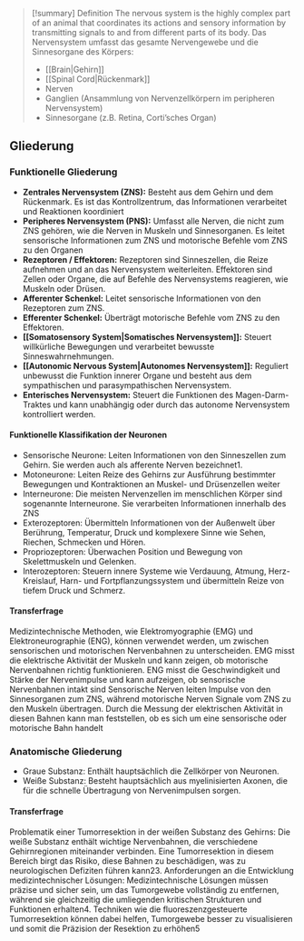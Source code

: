 > [!summary] Definition
>  The nervous system is the highly complex part of an animal that coordinates its actions and sensory information by transmitting signals to and from different parts of its body.
>  Das Nervensystem umfasst das gesamte Nervengewebe und die Sinnesorgane des Körpers: 
>  - [[Brain|Gehirn]] 
>  - [[Spinal Cord|Rückenmark]] 
>  - Nerven 
>  - Ganglien (Ansammlung von Nervenzellkörpern im peripheren Nervensystem) 
>  - Sinnesorgane (z.B. Retina, Corti’sches Organ)

## Gliederung
### Funktionelle Gliederung
- **Zentrales Nervensystem (ZNS):** Besteht aus dem Gehirn und dem Rückenmark. Es ist das Kontrollzentrum, das Informationen verarbeitet und Reaktionen koordiniert
- **Peripheres Nervensystem (PNS):** Umfasst alle Nerven, die nicht zum ZNS gehören, wie die Nerven in Muskeln und Sinnesorganen. Es leitet sensorische Informationen zum ZNS und motorische Befehle vom ZNS zu den Organen
- **Rezeptoren / Effektoren:** Rezeptoren sind Sinneszellen, die Reize aufnehmen und an das Nervensystem weiterleiten. Effektoren sind Zellen oder Organe, die auf Befehle des Nervensystems reagieren, wie Muskeln oder Drüsen.
- **Afferenter Schenkel:** Leitet sensorische Informationen von den Rezeptoren zum ZNS.
- **Efferenter Schenkel:** Überträgt motorische Befehle vom ZNS zu den Effektoren.
- **[[Somatosensory System|Somatisches Nervensystem]]:** Steuert willkürliche Bewegungen und verarbeitet bewusste Sinneswahrnehmungen.
- **[[Autonomic Nervous System|Autonomes Nervensystem]]:** Reguliert unbewusst die Funktion innerer Organe und besteht aus dem sympathischen und parasympathischen Nervensystem.
- **Enterisches Nervensystem:** Steuert die Funktionen des Magen-Darm-Traktes und kann unabhängig oder durch das autonome Nervensystem kontrolliert werden.
#### Funktionelle Klassifikation der Neuronen
- Sensorische Neurone: Leiten Informationen von den Sinneszellen zum Gehirn. Sie werden auch als afferente Nerven bezeichnet1.
- Motoneurone: Leiten Reize des Gehirns zur Ausführung bestimmter Bewegungen und Kontraktionen an Muskel- und Drüsenzellen weiter
- Interneurone: Die meisten Nervenzellen im menschlichen Körper sind sogenannte Interneurone. Sie verarbeiten Informationen innerhalb des ZNS
- Exterozeptoren: Übermitteln Informationen von der Außenwelt über Berührung, Temperatur, Druck und komplexere Sinne wie Sehen, Riechen, Schmecken und Hören.
- Propriozeptoren: Überwachen Position und Bewegung von Skelettmuskeln und Gelenken.
- Interozeptoren: Steuern innere Systeme wie Verdauung, Atmung, Herz-Kreislauf, Harn- und Fortpflanzungssystem und übermitteln Reize von tiefem Druck und Schmerz.
#### Transferfrage
Medizintechnische Methoden, wie Elektromyographie (EMG) und Elektroneurographie (ENG), können verwendet werden, um zwischen sensorischen und motorischen Nervenbahnen zu unterscheiden. EMG misst die elektrische Aktivität der Muskeln und kann zeigen, ob motorische Nervenbahnen richtig funktionieren. ENG misst die Geschwindigkeit und Stärke der Nervenimpulse und kann aufzeigen, ob sensorische Nervenbahnen intakt sind
Sensorische Nerven leiten Impulse von den Sinnesorganen zum ZNS, während motorische Nerven Signale vom ZNS zu den Muskeln übertragen. Durch die Messung der elektrischen Aktivität in diesen Bahnen kann man feststellen, ob es sich um eine sensorische oder motorische Bahn handelt
### Anatomische Gliederung
- Graue Substanz: Enthält hauptsächlich die Zellkörper von Neuronen.
- Weiße Substanz: Besteht hauptsächlich aus myelinisierten Axonen, die für die schnelle Übertragung von Nervenimpulsen sorgen.
#### Transferfrage
Problematik einer Tumorresektion in der weißen Substanz des Gehirns:
Die weiße Substanz enthält wichtige Nervenbahnen, die verschiedene Gehirnregionen miteinander verbinden. Eine Tumorresektion in diesem Bereich birgt das Risiko, diese Bahnen zu beschädigen, was zu neurologischen Defiziten führen kann23.
Anforderungen an die Entwicklung medizintechnischer Lösungen:
Medizintechnische Lösungen müssen präzise und sicher sein, um das Tumorgewebe vollständig zu entfernen, während sie gleichzeitig die umliegenden kritischen Strukturen und Funktionen erhalten4. Techniken wie die fluoreszenzgesteuerte Tumorresektion können dabei helfen, Tumorgewebe besser zu visualisieren und somit die Präzision der Resektion zu erhöhen5